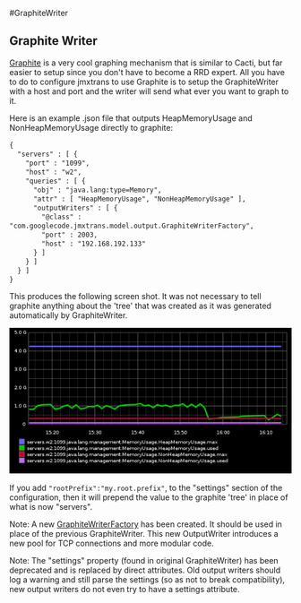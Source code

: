 #GraphiteWriter

## Graphite Writer

[Graphite](http://graphite.wikidot.com/) is a very cool graphing
mechanism that is similar to Cacti, but far easier to setup since you
don't have to become a RRD expert. All you have to do to configure
jmxtrans to use Graphite is to setup the GraphiteWriter with a host and
port and the writer will send what ever you want to graph to it.

Here is an example .json file that outputs HeapMemoryUsage and NonHeapMemoryUsage directly to graphite:

```
{
  "servers" : [ {
    "port" : "1099",
    "host" : "w2",
    "queries" : [ {
      "obj" : "java.lang:type=Memory",
      "attr" : [ "HeapMemoryUsage", "NonHeapMemoryUsage" ],
      "outputWriters" : [ {
        "@class" : "com.googlecode.jmxtrans.model.output.GraphiteWriterFactory",
        "port" : 2003,
        "host" : "192.168.192.133"
      } ]
    } ]
  } ]
}
```

This produces the following screen shot. It was not necessary to tell
graphite anything about the 'tree' that was created as it was generated
automatically by GraphiteWriter.

![render](https://raw.githubusercontent.com/jmxtrans/jmxtrans/master/src/site/images/render.png)

If you add ```"rootPrefix":"my.root.prefix"```, to the "settings"
section of the configuration, then it will prepend the value to the
graphite 'tree' in place of what is now "servers".

Note: A new [GraphiteWriterFactory](https://github.com/jmxtrans/jmxtrans/blob/master/jmxtrans-output/jmxtrans-output-core/src/main/java/com/googlecode/jmxtrans/model/output/GraphiteWriterFactory.java#L57) has been created. It should be used in place of the previous GraphiteWriter. This new OutputWriter introduces a new pool for TCP connections and more modular code.

Note: The "settings" property (found in original GraphiteWriter) has been deprecated and is replaced by direct
attributes. Old output writers should log a warning and still parse
the settings (so as not to break compatibility), new output writers do
not even try to have a settings attribute.